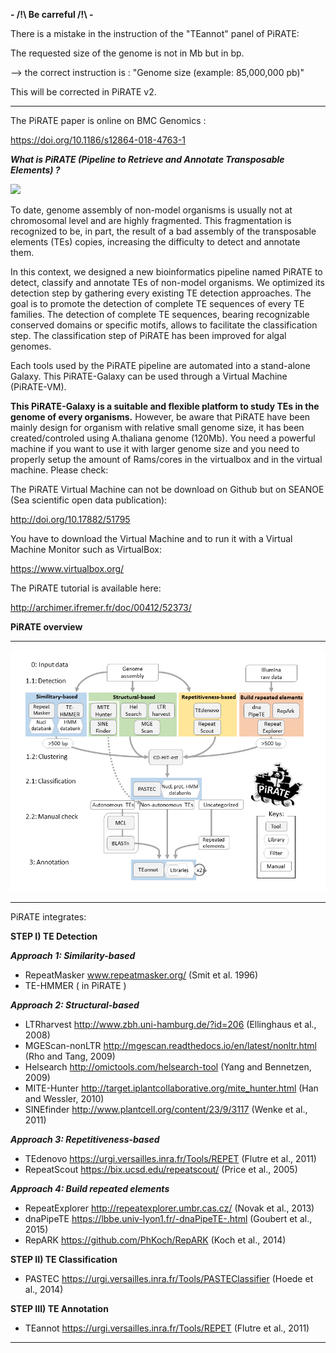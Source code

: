 **- /!\ Be carreful /!\ -**

There is a mistake in the instruction of the "TEannot" panel of PiRATE:

The requested size of the genome is not in Mb but in bp.

--> the correct instruction is : "Genome size (example: 85,000,000 pb)"

This will be corrected in PiRATE v2.


________________________________________________________

The PiRATE paper is online on BMC Genomics :

https://doi.org/10.1186/s12864-018-4763-1



***What is PiRATE (Pipeline to Retrieve and Annotate Transposable Elements) ?*** 


![](http://www.seanoe.org/data/00406/51795/thumbnail.gif)


To date, genome assembly of non-model organisms is usually not at chromosomal level and are highly fragmented. This fragmentation is recognized to be, in part, the result of a bad assembly of the transposable elements (TEs) copies, increasing the difficulty to detect and annotate them.

In this context, we designed a new bioinformatics pipeline named PiRATE to detect, classify and annotate TEs of non-model organisms. We optimized its detection step by gathering every existing TE detection approaches. The goal is to promote the detection of complete TE sequences of every TE families. The detection of complete TE sequences, bearing recognizable conserved domains or specific motifs, allows to facilitate the classification step. The classification step of PiRATE has been improved for algal genomes.

Each tools used by the PiRATE pipeline are automated into a stand-alone Galaxy. This PiRATE-Galaxy can be used through a Virtual Machine (PiRATE-VM).

**This PiRATE-Galaxy is a suitable and flexible platform to study TEs in the genome of every organisms.**
However, be aware that PiRATE have been mainly design for organism with relative small genome size, it has been created/controled using A.thaliana genome (120Mb).
You need a powerful machine if you want to use it with larger genome size and you need to properly setup the amount of Rams/cores in the virtualbox and in the virtual machine. 
Please check:

The PiRATE Virtual Machine can not be download on Github but on SEANOE (Sea scientific open data publication): 

http://doi.org/10.17882/51795

You have to download the Virtual Machine and to run it with a Virtual Machine Monitor such as VirtualBox:

https://www.virtualbox.org/

The PiRATE tutorial is available here:

http://archimer.ifremer.fr/doc/00412/52373/


**PiRATE overview**

***

![](https://github.com/JBerthelier/PiRATE/blob/master/PiRATE_Pipeline_Figure.png?raw=true)

***

PiRATE integrates: 

 
**STEP I) TE Detection**

**_Approach 1: Similarity-based_**

  - RepeatMasker www.repeatmasker.org/ (Smit et al. 1996)
  - TE-HMMER ( in PiRATE )

**_Approach 2: Structural-based_**

  - LTRharvest http://www.zbh.uni-hamburg.de/?id=206 (Ellinghaus et al., 2008)
  - MGEScan-nonLTR http://mgescan.readthedocs.io/en/latest/nonltr.html (Rho and Tang, 2009)
  -  Helsearch http://omictools.com/helsearch-tool (Yang and Bennetzen, 2009)
  -  MITE-Hunter http://target.iplantcollaborative.org/mite_hunter.html (Han and Wessler, 2010)
  -  SINEfinder http://www.plantcell.org/content/23/9/3117 (Wenke et al., 2011)

**_Approach 3: Repetitiveness-based_**

  - TEdenovo https://urgi.versailles.inra.fr/Tools/REPET (Flutre et al., 2011)
  - RepeatScout https://bix.ucsd.edu/repeatscout/ (Price et al., 2005)

**_Approach 4: Build repeated elements_**

  - RepeatExplorer http://repeatexplorer.umbr.cas.cz/ (Novak et al., 2013)
  - dnaPipeTE https://lbbe.univ-lyon1.fr/-dnaPipeTE-.html (Goubert et al., 2015)
  - RepARK https://github.com/PhKoch/RepARK (Koch et al., 2014)

 
**STEP II) TE Classification**

  - PASTEC https://urgi.versailles.inra.fr/Tools/PASTEClassifier (Hoede et al., 2014)

 
**STEP III) TE Annotation**

  - TEannot https://urgi.versailles.inra.fr/Tools/REPET (Flutre et al., 2011)

***
